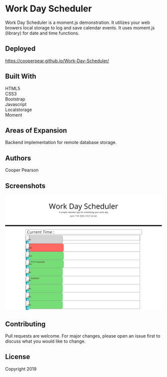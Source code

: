 # Work Day Scheduler
Work Day Scheduler is a moment.js demonstration. It utilizes your web browers local storage to log and save calendar events. It uses moment.js (library) for date and time functions. 

## Deployed
https://cooperpear.github.io/Work-Day-Scheduler/

## Built With
HTML5<br>
CSS3<br>
Bootstrap<br>
Javascript<br>
Localstorage<br>
Moment

## Areas of Expansion
Backend implementation for remote database storage. 

## Authors
Cooper Pearson

## Screenshots
![Home](https://github.com/cooperpear/Work-Day-Scheduler/blob/master/screencapture-cooperpear-github-io-Work-Day-Scheduler-2020-06-11-10_21_58.png?raw=true "Home")

## Contributing
Pull requests are welcome. For major changes, please open an issue first to discuss what you would like to change.

## License
Copyright 2019